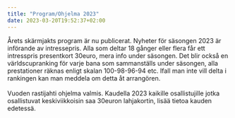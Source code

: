 ```yaml
---
title: "Program/Ohjelma 2023"
date: 2023-03-20T19:52:37+02:00
---
```


Årets skärmjakts program är nu publicerat. Nyheter för säsongen 2023 är införande av intressepris. Alla som deltar 18 gånger eller flera får ett intresspris presentkort 30euro, mera info under säsongen. Det blir också en världscupranking för varje bana som sammanställs under säsongen, alla prestationer räknas enligt skalan 100-98-96-94 etc. Ifall man inte vill delta i rankingen kan man meddela om detta åt arrangören.\
\
Vuoden rastijahti ohjelma valmis. Kaudella 2023 kaikille osallistujille jotka osallistuvat keskiviikkoisin saa 30euron lahjakortin, lisää tietoa kauden edetessä. 
